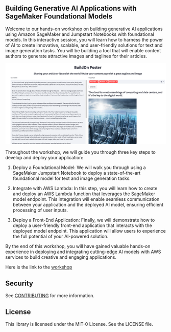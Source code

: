 ## Building Generative AI Applications with SageMaker Foundational Models

Welcome to our hands-on workshop on building generative AI applications using Amazon SageMaker and Jumpstart Notebooks with foundational models. In this interactive session, you will learn how to harness the power of AI to create innovative, scalable, and user-friendly solutions for text and image generation tasks. You will be building a tool that will enable content authors to generate attractive images and taglines for their articles.

![The deployed app, that takes text from an article and creates a tagline with a cover image](./build_on_poster_example.png)

Throughout the workshop, we will guide you through three key steps to develop and deploy your application:

1. Deploy a Foundational Model: We will walk you through using a SageMaker Jumpstart Notebook to deploy a state-of-the-art foundational model for text and image generation tasks.

2. Integrate with AWS Lambda: In this step, you will learn how to create and deploy an AWS Lambda function that leverages the SageMaker model endpoint. This integration will enable seamless communication between your application and the deployed AI model, ensuring efficient processing of user inputs.

3. Deploy a Front-End Application: Finally, we will demonstrate how to deploy a user-friendly front-end application that interacts with the deployed model endpoint. This application will allow users to experience the full potential of your AI-powered solution.

By the end of this workshop, you will have gained valuable hands-on experience in deploying and integrating cutting-edge AI models with AWS services to build creative and engaging applications.

Here is the link to the [workshop](https://catalog.workshops.aws/building-gen-ai-apps-with-found-models/en-US)

## Security

See [CONTRIBUTING](CONTRIBUTING.md#security-issue-notifications) for more information.

## License

This library is licensed under the MIT-0 License. See the LICENSE file.

